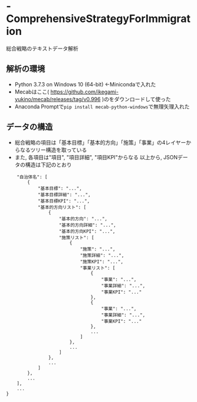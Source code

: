 # -ComprehensiveStrategyForImmigration
総合戦略のテキストデータ解析

## 解析の環境
- Python 3.7.3 on Windows 10 (64-bit) ←Minicondaで入れた
- Mecabはここ( https://github.com/ikegami-yukino/mecab/releases/tag/v0.996 )のをダウンロードして使った 
- Anaconda Promptで`pip install mecab-python-windows`で無理矢理入れた

## データの構造
- 総合戦略の項目は「基本目標」「基本的方向」「施策」「事業」の4レイヤーからなるツリー構造を取っている
- また, 各項目は"項目", "項目詳細", "項目KPI"からなる 
以上から, JSONデータの構造は下記のとおり 
  
```{  
    "自治体名": [  
        {  
            "基本目標": "...",  
            "基本目標詳細": "...",  
            "基本目標KPI": "...",  
            "基本的方向リスト": [  
                {  
                    "基本的方向": "...",  
                    "基本的方向詳細": "...",  
                    "基本的方向KPI": "...",  
                    "施策リスト": [  
                        {  
                            "施策": "...",  
                            "施策詳細": "...",  
                            "施策KPI": "...",  
                            "事業リスト": [  
                                {  
                                    "事業": "...",  
                                    "事業詳細": "...",  
                                    "事業KPI": "..."  
                                },  
                                {  
                                    "事業": "...",  
                                    "事業詳細": "...",  
                                    "事業KPI": "..."  
                                },  
                                ...  
                            ]  
                        },  
                        ...  
                    ]  
                },  
                ...  
            ]  
        },  
        ...  
    ],  
    ...  
}  

